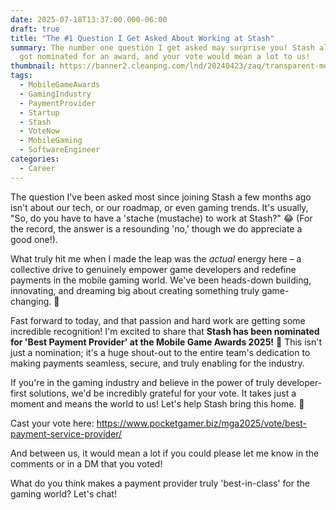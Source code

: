 ```yaml
---
date: 2025-07-18T13:37:00.000-06:00
draft: true
title: "The #1 Question I Get Asked About Working at Stash"
summary: The number one question I get asked may surprise you! Stash also just
  got nominated for an award, and your vote would mean a lot to us!
thumbnail: https://banner2.cleanpng.com/lnd/20240423/zaq/transparent-moustache-curved-black-metallic-feathers-overlapping-elegant6628798705f8a1.08943558.webp
tags:
  - MobileGameAwards
  - GamingIndustry
  - PaymentProvider
  - Startup
  - Stash
  - VoteNow
  - MobileGaming
  - SoftwareEngineer
categories:
  - Career
---
```

The question I've been asked most since joining Stash a few months ago isn't about our tech, or our roadmap, or even gaming trends. It's usually, "So, do you have to have a 'stache (mustache) to work at Stash?" 😂 (For the record, the answer is a resounding 'no,' though we do appreciate a good one!).

What truly hit me when I made the leap was the *actual* energy here – a collective drive to genuinely empower game developers and redefine payments in the mobile gaming world. We've been heads-down building, innovating, and dreaming big about creating something truly game-changing. 🚀

Fast forward to today, and that passion and hard work are getting some incredible recognition! I'm excited to share that **Stash has been nominated for 'Best Payment Provider' at the Mobile Game Awards 2025!** 🤩 This isn't just a nomination; it's a huge shout-out to the entire team's dedication to making payments seamless, secure, and truly enabling for the industry.

If you're in the gaming industry and believe in the power of truly developer-first solutions, we'd be incredibly grateful for your vote. It takes just a moment and means the world to us! Let's help Stash bring this home. 🙏

Cast your vote here: https://www.pocketgamer.biz/mga2025/vote/best-payment-service-provider/

And between us, it would mean a lot if you could please let me know in the comments or in a DM that you voted!

What do you think makes a payment provider truly 'best-in-class' for the gaming world? Let's chat!
